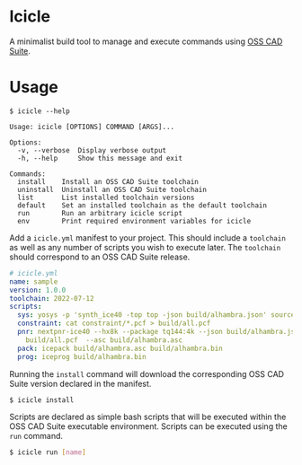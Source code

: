 # Icicle
A minimalist build tool to manage and execute commands using [OSS CAD Suite](https://github.com/YosysHQ/oss-cad-suite-build).

# Usage

```shell
$ icicle --help

Usage: icicle [OPTIONS] COMMAND [ARGS]...

Options:
  -v, --verbose  Display verbose output
  -h, --help     Show this message and exit

Commands:
  install    Install an OSS CAD Suite toolchain
  uninstall  Uninstall an OSS CAD Suite toolchain
  list       List installed toolchain versions
  default    Set an installed toolchain as the default toolchain
  run        Run an arbitrary icicle script
  env        Print required environment variables for icicle

```

Add a `icicle.yml` manifest to your project. This should include a `toolchain` as well as 
any number of scripts you wish to execute later. The `toolchain` should correspond to an OSS CAD Suite release.

```yml
# icicle.yml
name: sample
version: 1.0.0
toolchain: 2022-07-12
scripts:
  sys: yosys -p 'synth_ice40 -top top -json build/alhambra.json' source/*.v
  constraint: cat constraint/*.pcf > build/all.pcf
  pnr: nextpnr-ice40 --hx8k --package tq144:4k --json build/alhambra.json  --pcf
    build/all.pcf  --asc build/alhambra.asc
  pack: icepack build/alhambra.asc build/alhambra.bin
  prog: iceprog build/alhambra.bin

```

Running the `install` command will download the corresponding OSS CAD Suite version declared in the manifest.
``` bash
$ icicle install
```

Scripts are declared as simple bash scripts that will be executed within the OSS CAD Suite executable environment.
Scripts can be executed using the `run` command.

```bash
$ icicle run [name]
```
